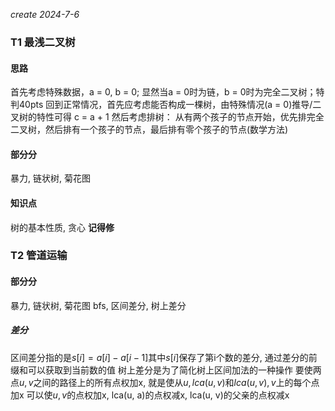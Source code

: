 *create 2024-7-6*
### T1 最浅二叉树
#### 思路
首先考虑特殊数据，a = 0, b = 0;
显然当a = 0时为链，b = 0时为完全二叉树；特判40pts
回到正常情况，首先应考虑能否构成一棵树，由特殊情况(a = 0)推导/二叉树的特性可得 c = a + 1
然后考虑排树：
从有两个孩子的节点开始，优先排完全二叉树，然后排有一个孩子的节点，最后排有零个孩子的节点(数学方法)
#### 部分分
暴力, 链状树, 菊花图
#### 知识点
树的基本性质, 贪心
**记得修**

### T2 管道运输
#### 部分分
暴力, 链状树, 菊花图
bfs,  区间差分, 树上差分
##### 差分
区间差分指的是$s[i] = a[i] - a[i - 1]$其中$s[i]$保存了第i个数的差分, 通过差分的前缀和可以获取到当前数的值
树上差分是为了简化树上区间加法的一种操作
要使两点$u, v$之间的路径上的所有点权加x, 就是使从$u, lca(u, v)$和$lca(u, v), v$上的每个点加x
可以使$u, v$的点权加x, lca(u, a)的点权减x, lca(u, v)的父亲的点权减x